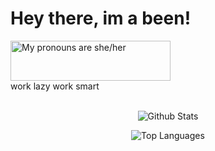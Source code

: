 <h1>Hey there, im a been!</h1>
<a>
  <img src="https://pronouns.vercel.app/she/her?gradient=noon%20to%20dusk" width="256" height="64" alt="My pronouns are she/her">
</a> <br>
work lazy work smart
<br>

<center>
<br>
  
![Github Stats](https://github-readme-stats.vercel.app/api?username=Potatocat123&count_private=true&show_icons=true&theme=synthwave&include_all_commits=true&icon_color=ffffff)

![Top Languages](https://github-readme-stats.vercel.app/api/top-langs/?username=Potatocat123&theme=synthwave)

</center>
<br>
